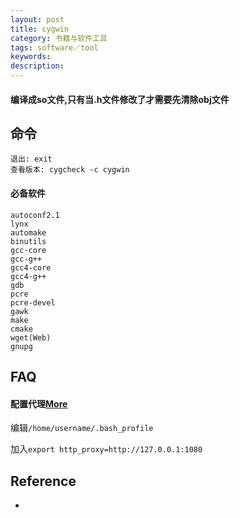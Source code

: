 ```yaml
---
layout: post
title: cygwin
category: 书籍与软件工具
tags: software／tool
keywords: 
description: 
---
```


#### 编译成so文件,只有当.h文件修改了才需要先清除obj文件
## 命令

```
退出: exit
查看版本: cygcheck -c cygwin
```

#### 必备软件

```
autoconf2.1
lynx
automake
binutils
gcc-core
gcc-g++
gcc4-core
gcc4-g++
gdb
pcre
pcre-devel
gawk
make
cmake
wget(Web)
gnupg
```


## FAQ

#### 配置代理[More](https://segmentfault.com/a/1190000000417584)

编辑`/home/username/.bash_profile`

加入`export http_proxy=http://127.0.0.1:1080`

## Reference

* 